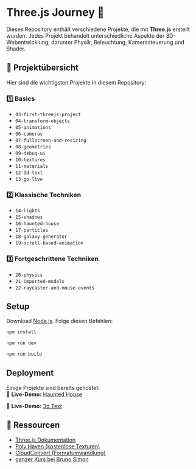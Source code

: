# Three.js Journey 🚀  

Dieses Repository enthält verschiedene Projekte, die mit **Three.js** erstellt wurden. Jedes Projekt behandelt unterschiedliche Aspekte der 3D-Webentwicklung, darunter Physik, Beleuchtung, Kamerasteuerung und Shader.  

## 📂 Projektübersicht  
Hier sind die wichtigsten Projekte in diesem Repository:  

### **1️⃣ Basics**
- `03-first-threejs-project` 
- `04-transform-objects`
- `05-animations`
- `06-cameras`
- `07-fullscreen-and-resizing`
- `08-geometries`
- `09-debug-ui`
- `10-textures`
- `11-materials`
- `12-3d-text`
- `13-go-live`

### **2️⃣ Klassische Techniken**

- `14-lights`
- `15-shadows`
- `16-haunted-house`
- `17-particles`
- `18-galaxy-generator`
- `19-scroll-based-animation`

### **3️⃣ Fortgeschrittene Techniken**

- `20-physics`
- `21-imported-models`
- `22-raycaster-and-mouse-events`

## Setup
Download [Node.js](https://nodejs.org/en/download/).
Folge diesen Befehlen:

``` zsh
npm install

npm run dev

npm run build
```

## Deployment  
Einige Projekte sind bereits gehostet:  
🔗 **Live-Demo:** [Haunted House](https://hauntedhouse-black.vercel.app)  

🔗 **Live-Demo:** [3d Text](https://3dtext-brown.vercel.app)  

## 📜 Ressourcen  
- [Three.js Dokumentation](https://threejs.org/docs/)  
- [Poly Haven (kostenlose Texturen)](https://polyhaven.com/textures)  
- [CloudConvert (Formatumwandlung)](https://cloudconvert.com/jpg-to-webp)
- [ganzer Kurs bei Bruno Simon](https://threejs-journey.com)

